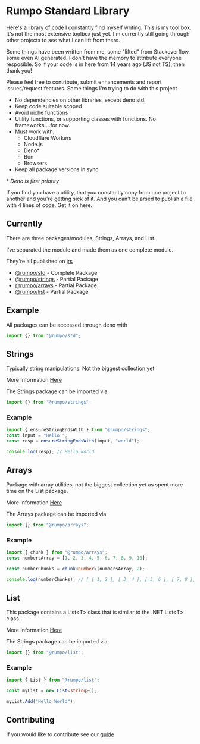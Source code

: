 # Rumpo Standard Library

Here's a library of code I constantly find myself writing. This is my tool box.
It's not the most extensive toolbox just yet. I'm currently still going through
other projects to see what I can lift from there.

Some things have been written from me, some "lifted" from Stackoverflow, some
even AI generated. I don't have the memory to attribute everyone resposible. So
if your code is in here from 14 years ago (JS not TS), then thank you!

Please feel free to contribute, submit enhancements and report issues/request
features. Some things I'm trying to do with this project

- No dependencies on other libraries, except deno std.
- Keep code suitable scoped
- Avoid niche functions
- Utility functions, or supporting classes with functions. No frameworks....for
  now.
- Must work with:
  - Cloudflare Workers
  - Node.js
  - Deno*
  - Bun
  - Browsers
- Keep all package versions in sync

\* _Deno is first priority_

If you find you have a utility, that you constantly copy from one project to
another and you're getting sick of it. And you can't be arsed to publish a file
with 4 lines of code. Get it on here.

## Currently

There are three packages/modules, Strings, Arrays, and List.

I've separated the module and made them as one complete module.

They're all published on [jrs](https://jsr.io/@rumpo)

- [@rumpo/std](https://jsr.io/@rumpo/std) - Complete Package
- [@rumpo/strings](https://jsr.io/@rumpo/strings) - Partial Package
- [@rumpo/arrays](https://jsr.io/@rumpo/arrays) - Partial Package
- [@rumpo/list](https://jsr.io/@rumpo/list) - Partial Package

## Example

All packages can be accessed through deno with

```ts
import {} from "@rumpo/std";
```

## Strings

Typically string manipulations. Not the biggest collection yet

More Information
[Here](https://github.com/rmalcomber/rumpo_std/blob/main/strings/README.md)

The Strings package can be imported via

```ts
import {} from "@rumpo/strings";
```

### Example

```ts
import { ensureStringEndsWith } from "@rumpo/strings";
const input = "Hello ";
const resp = ensureStringEndsWith(input, "world");

console.log(resp); // Hello world
```

## Arrays

Package with array utilities, not the biggest collection yet as spent more time
on the List package.

More Information
[Here](https://github.com/rmalcomber/rumpo_std/blob/main/arrays/README.md)

The Arrays package can be imported via

```ts
import {} from "@rumpo/arrays";
```

### Example

```ts
import { chunk } from "@rumpo/arrays";
const numbersArray = [1, 2, 3, 4, 5, 6, 7, 8, 9, 10];

const numberChunks = chunk<number>(numbersArray, 2);

console.log(numberChunks); // [ [ 1, 2 ], [ 3, 4 ], [ 5, 6 ], [ 7, 8 ], [ 9, 10 ] ]
```

## List

This package contains a List\<T> class that is similar to the .NET List\<T>
class.

More Information
[Here](https://github.com/rmalcomber/rumpo_std/blob/main/list/README.md)

The Strings package can be imported via

```ts
import {} from "@rumpo/list";
```

### Example

```ts
import { List } from "@rumpo/list";

const myList = new List<string>();

myList.Add("Hello World");
```

## Contributing

If you would like to contribute see our
[guide](https://github.com/rmalcomber/rumpo_std/blob/main/README.md)
